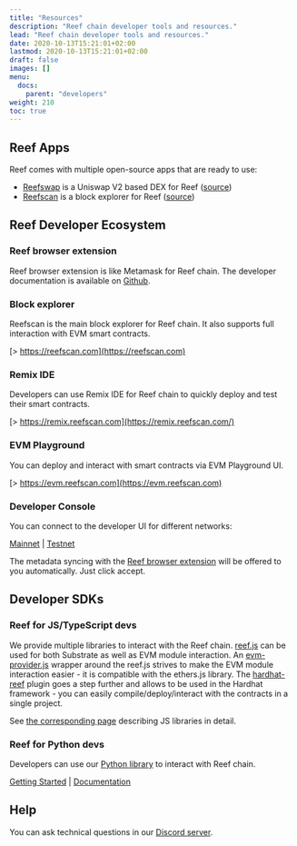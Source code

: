 ```yaml
---
title: "Resources"
description: "Reef chain developer tools and resources."
lead: "Reef chain developer tools and resources."
date: 2020-10-13T15:21:01+02:00
lastmod: 2020-10-13T15:21:01+02:00
draft: false
images: []
menu:
  docs:
    parent: "developers"
weight: 210
toc: true
---
```


## Reef Apps
Reef comes with multiple open-source apps that are ready to use:
 - [Reefswap](https://reefswap.com) is a Uniswap V2 based DEX for Reef ([source](https://github.com/reef-defi/reefswap-ui))
 - [Reefscan](https://reefscan.com) is a block explorer for Reef ([source](https://github.com/reef-defi/reef-explorer))

## Reef Developer Ecosystem


### Reef browser extension
Reef browser extension is like Metamask for Reef chain. The developer documentation is available on
[Github](https://github.com/reef-defi/browser-extension#readme).

### Block explorer
Reefscan is the main block explorer for Reef chain. It also supports full interaction with EVM smart
contracts.

[> https://reefscan.com](https://reefscan.com)

### Remix IDE
Developers can use Remix IDE for Reef chain to quickly deploy and test their smart contracts.

[> https://remix.reefscan.com](https://remix.reefscan.com/)

### EVM Playground
You can deploy and interact with smart contracts via EVM Playground UI.

[> https://evm.reefscan.com](https://evm.reefscan.com)

### Developer Console
You can connect to the developer UI for different networks:

[Mainnet](https://console.reefscan.com/?rpc=wss%3A%2F%2Frpc.reefscan.com%2Fws#/explorer) | [Testnet](https://console.reefscan.com/?rpc=wss%3A%2F%2Frpc-testnet.reefscan.com%2Fws#/explorer)

The metadata syncing with the [Reef browser extension](/docs/users/extension) will be offered to you automatically. Just click accept.

## Developer SDKs

### Reef for JS/TypeScript devs
We provide multiple libraries to interact with the Reef chain. [reef.js](https://github.com/reef-defi/reef.js) can be used for both Substrate as well as EVM module interaction. An [evm-provider.js](https://github.com/reef-chain/evm-provider/commits/master) wrapper around the reef.js strives to make the EVM module interaction easier - it is compatible with the ethers.js library. The [hardhat-reef](https://github.com/reef-chain/hardhat-reef-examples) plugin goes a step further and allows to be used in the Hardhat framework - you can easily compile/deploy/interact with the contracts in a single project.


See [the corresponding page](/docs/developers/js_libraries) describing JS libraries in detail.



### Reef for Python devs
Developers can use our [Python library](https://pypi.org/project/reef-interface/) to interact with Reef chain.

[Getting Started](https://github.com/reef-defi/py-reef-interface#readme) | [Documentation](https://reef-defi.github.io/py-reef-interface/reefinterface/index.html)


## Help
You can ask technical questions in our [Discord server](https://discord.gg/invite/DHpr7sCeGa).
